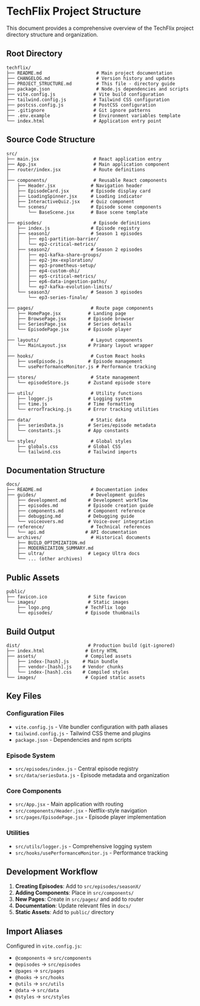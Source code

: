 # TechFlix Project Structure

This document provides a comprehensive overview of the TechFlix project directory structure and organization.

## Root Directory

```
techflix/
├── README.md                    # Main project documentation
├── CHANGELOG.md                 # Version history and updates
├── PROJECT_STRUCTURE.md         # This file - directory guide
├── package.json                 # Node.js dependencies and scripts
├── vite.config.js              # Vite build configuration
├── tailwind.config.js          # Tailwind CSS configuration
├── postcss.config.js           # PostCSS configuration
├── .gitignore                  # Git ignore patterns
├── .env.example                # Environment variables template
└── index.html                  # Application entry point
```

## Source Code Structure

```
src/
├── main.jsx                    # React application entry
├── App.jsx                     # Main application component
├── router/index.jsx            # Route definitions
│
├── components/                 # Reusable React components
│   ├── Header.jsx             # Navigation header
│   ├── EpisodeCard.jsx        # Episode display card
│   ├── LoadingSpinner.jsx     # Loading indicator
│   ├── InteractiveQuiz.jsx    # Quiz component
│   └── scenes/                # Episode scene components
│       └── BaseScene.jsx      # Base scene template
│
├── episodes/                   # Episode definitions
│   ├── index.js               # Episode registry
│   ├── season1/               # Season 1 episodes
│   │   ├── ep1-partition-barrier/
│   │   └── ep2-critical-metrics/
│   ├── season2/               # Season 2 episodes
│   │   ├── ep1-kafka-share-groups/
│   │   ├── ep2-jmx-exploration/
│   │   ├── ep3-prometheus-setup/
│   │   ├── ep4-custom-ohi/
│   │   ├── ep5-critical-metrics/
│   │   ├── ep6-data-ingestion-paths/
│   │   └── ep7-kafka-evolution-limits/
│   └── season3/               # Season 3 episodes
│       └── ep3-series-finale/
│
├── pages/                     # Route page components
│   ├── HomePage.jsx          # Landing page
│   ├── BrowsePage.jsx        # Episode browser
│   ├── SeriesPage.jsx        # Series details
│   └── EpisodePage.jsx       # Episode player
│
├── layouts/                   # Layout components
│   └── MainLayout.jsx        # Primary layout wrapper
│
├── hooks/                     # Custom React hooks
│   ├── useEpisode.js         # Episode management
│   └── usePerformanceMonitor.js # Performance tracking
│
├── stores/                    # State management
│   └── episodeStore.js       # Zustand episode store
│
├── utils/                     # Utility functions
│   ├── logger.js             # Logging system
│   ├── time.js               # Time formatting
│   └── errorTracking.js      # Error tracking utilities
│
├── data/                      # Static data
│   ├── seriesData.js         # Series/episode metadata
│   └── constants.js          # App constants
│
└── styles/                    # Global styles
    ├── globals.css           # Global CSS
    └── tailwind.css          # Tailwind imports
```

## Documentation Structure

```
docs/
├── README.md                  # Documentation index
├── guides/                    # Development guides
│   ├── development.md        # Development workflow
│   ├── episodes.md           # Episode creation guide
│   ├── components.md         # Component reference
│   ├── debugging.md          # Debugging guide
│   └── voiceovers.md         # Voice-over integration
├── reference/                 # Technical references
│   └── api.md               # API documentation
└── archives/                  # Historical documents
    ├── BUILD_OPTIMIZATION.md
    ├── MODERNIZATION_SUMMARY.md
    ├── ultra/                # Legacy Ultra docs
    └── ... (other archives)
```

## Public Assets

```
public/
├── favicon.ico               # Site favicon
└── images/                   # Static images
    ├── logo.png             # TechFlix logo
    └── episodes/            # Episode thumbnails
```

## Build Output

```
dist/                         # Production build (git-ignored)
├── index.html               # Entry HTML
├── assets/                  # Compiled assets
│   ├── index-[hash].js     # Main bundle
│   ├── vendor-[hash].js    # Vendor chunks
│   └── index-[hash].css    # Compiled styles
└── images/                  # Copied static assets
```

## Key Files

### Configuration Files
- `vite.config.js` - Vite bundler configuration with path aliases
- `tailwind.config.js` - Tailwind CSS theme and plugins
- `package.json` - Dependencies and npm scripts

### Episode System
- `src/episodes/index.js` - Central episode registry
- `src/data/seriesData.js` - Episode metadata and organization

### Core Components
- `src/App.jsx` - Main application with routing
- `src/components/Header.jsx` - Netflix-style navigation
- `src/pages/EpisodePage.jsx` - Episode player implementation

### Utilities
- `src/utils/logger.js` - Comprehensive logging system
- `src/hooks/usePerformanceMonitor.js` - Performance tracking

## Development Workflow

1. **Creating Episodes**: Add to `src/episodes/seasonX/`
2. **Adding Components**: Place in `src/components/`
3. **New Pages**: Create in `src/pages/` and add to router
4. **Documentation**: Update relevant files in `docs/`
5. **Static Assets**: Add to `public/` directory

## Import Aliases

Configured in `vite.config.js`:
- `@components` → `src/components`
- `@episodes` → `src/episodes`
- `@pages` → `src/pages`
- `@hooks` → `src/hooks`
- `@utils` → `src/utils`
- `@data` → `src/data`
- `@styles` → `src/styles`